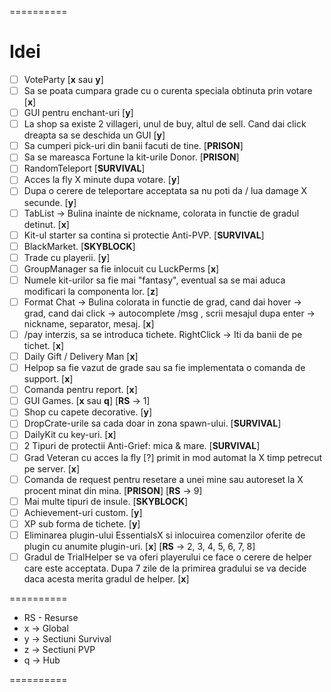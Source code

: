 ==========
# Idei
* [ ] VoteParty [**x** sau **y**]
* [ ] Sa se poata cumpara grade cu o curenta speciala obtinuta prin votare [**x**]
* [ ] GUI pentru enchant-uri [**y**]
* [ ] La shop sa existe 2 villageri, unul de buy, altul de sell. Cand dai click dreapta sa se deschida un GUI [**y**]
* [ ] Sa cumperi pick-uri din banii facuti de tine. [**PRISON**]
* [ ] Sa se mareasca Fortune la kit-urile Donor. [**PRISON**]
* [ ] RandomTeleport [**SURVIVAL**]
* [ ] Acces la fly X minute dupa votare. [**y**]
* [ ] Dupa o cerere de teleportare acceptata sa nu poti da / lua damage X secunde. [**y**]
* [ ] TabList -> Bulina inainte de nickname, colorata in functie de gradul detinut. [**x**]
* [ ] Kit-ul starter sa contina si protectie Anti-PVP. [**SURVIVAL**]
* [ ] BlackMarket. [**SKYBLOCK**]
* [ ] Trade cu playerii. [**y**]
* [ ] GroupManager sa fie inlocuit cu LuckPerms [**x**]
* [ ] Numele kit-urilor sa fie mai "fantasy", eventual sa se mai aduca modificari la componenta lor. [**z**]
* [ ] Format Chat -> Bulina colorata in functie de grad, cand dai hover -> grad, cand dai click -> autocomplete /msg <player>, scrii mesajul dupa enter -> nickname, separator, mesaj. [**x**]
* [ ] /pay interzis, sa se introduca tichete. RightClick -> Iti da banii de pe tichet. [**x**]
* [ ] Daily Gift / Delivery Man [**x**]
* [ ] Helpop sa fie vazut de grade sau sa fie implementata o comanda de support. [**x**]
* [ ] Comanda pentru report. [**x**]
* [ ] GUI Games. [**x** sau **q**] [**RS** -> 1]
* [ ] Shop cu capete decorative. [**y**]
* [ ] DropCrate-urile sa cada doar in zona spawn-ului. [**SURVIVAL**]
* [ ] DailyKit cu key-uri. [**x**]
* [ ] 2 Tipuri de protectii Anti-Grief: mica & mare. [**SURVIVAL**]
* [ ] Grad Veteran cu acces la fly [?] primit in mod automat la X timp petrecut pe server. [**x**]
* [ ] Comanda de request pentru resetare a unei mine sau autoreset la X procent minat din mina. [**PRISON**] [**RS** -> 9]
* [ ] Mai multe tipuri de insule. [**SKYBLOCK**]
* [ ] Achievement-uri custom. [**y**]
* [ ] XP sub forma de tichete. [**y**]
* [ ] Eliminarea plugin-ului EssentialsX si inlocuirea comenzilor oferite de plugin cu anumite plugin-uri. [**x**] [**RS** -> 2, 3, 4, 5, 6, 7, 8]
* [ ] Gradul de TrialHelper se va oferi playerului ce face o cerere de helper care este acceptata. Dupa 7 zile de la primirea gradului se va decide daca acesta merita gradul de helper. [**x**]

==========
* RS - Resurse
* x -> Global
* y -> Sectiuni Survival
* z -> Sectiuni PVP
* q -> Hub

==========